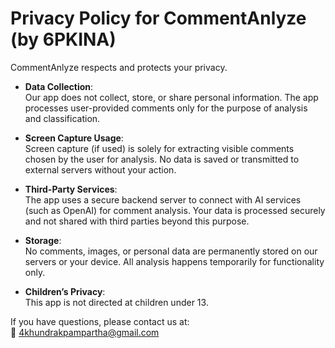 # Privacy Policy for CommentAnlyze (by 6PKINA)

CommentAnlyze respects and protects your privacy.  

- **Data Collection**:  
  Our app does not collect, store, or share personal information. The app processes user-provided comments only for the purpose of analysis and classification.

- **Screen Capture Usage**:  
  Screen capture (if used) is solely for extracting visible comments chosen by the user for analysis. No data is saved or transmitted to external servers without your action.

- **Third-Party Services**:  
  The app uses a secure backend server to connect with AI services (such as OpenAI) for comment analysis. Your data is processed securely and not shared with third parties beyond this purpose.

- **Storage**:  
  No comments, images, or personal data are permanently stored on our servers or your device. All analysis happens temporarily for functionality only.

- **Children’s Privacy**:  
  This app is not directed at children under 13.  

If you have questions, please contact us at:  
📧 4khundrakpampartha@gmail.com
